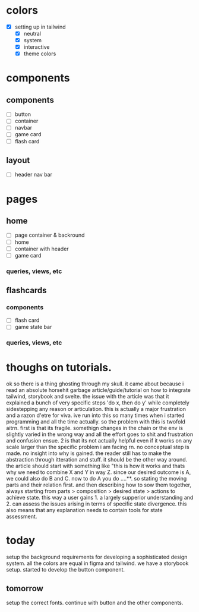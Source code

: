 # colors
  * [x] setting up in tailwind
    * [x] neutral
    * [x] system
    * [x] interactive 
    * [x] theme colors 

# components
## components
  * [ ] button
  * [ ] container
  * [ ] navbar
  * [ ] game card
  * [ ] flash card

## layout
  * [ ] header nav bar

# pages
## home
- [ ] page container & backround
- [ ] home
- [ ] container with header
- [ ] game card
### queries, views, etc


## flashcards
### components
- [ ] flash card
- [ ] game state bar
### queries, views, etc


# thoughs on tutorials.
ok so there is a thing ghosting through my skull. it came about because i read an absolute horsehit garbage article/guide/tutorial on how to integrate tailwind, storybook and svelte. the issue with the article was that it explained a bunch of very specific steps 'do x, then do y' while completely sidestepping any reason or articulation.
this is actually a major frustration and a razon d'etre for viva. ive run into this so many times when i started programming and all the time actually. so the problem with this is twofold aitrn. first is that its fragile. somethign changes in the chain or the env is slightly varied in the wrong way and all the effort goes to shit and frustration and confusion ensue. 2 is that its not actually helpful even if it works on any scale larger than the specific problem i am facing rn. no conceptual step is made. no insight into why is gained. the reader still has to make the abstraction through itteration and stuff.
it should be the other way around. the article should start with something like "this is how it works and thats why we need to combine X and Y in way Z. since our desired outcome is A, we could also do B and C. now to do A you do ....**. so stating the moving parts and their relation first. and then describing how to sow them together, always starting from parts > composition > desired state > actions to achieve state. this way a user gains 1. a largely supperior understanding and 2. can assess the issues arising in terms of specific state divergence. this also means that any explanation needs to contain tools for state assessment.


# today
setup the background requirements for developing a sophisticated design system. 
all the colors are equal in figma and tailwind.
we have a storybook setup. 
started to develop the button component. 
## tomorrow
setup the correct fonts.
continue with button and the other components.
